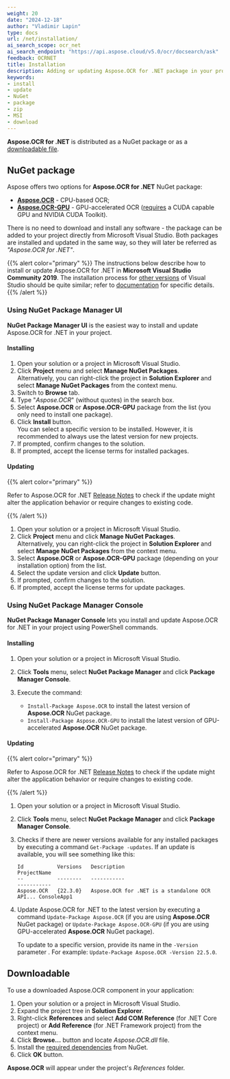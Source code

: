 ```yaml
---
weight: 20
date: "2024-12-18"
author: "Vladimir Lapin"
type: docs
url: /net/installation/
ai_search_scope: ocr_net
ai_search_endpoint: "https://api.aspose.cloud/v5.0/ocr/docsearch/ask"
feedback: OCRNET
title: Installation
description: Adding or updating Aspose.OCR for .NET package in your project.
keywords:
- install
- update
- NuGet
- package
- zip
- MSI
- download
---
```


**Aspose.OCR for .NET** is distributed as a NuGet package or as a [downloadable file](https://downloads.aspose.com/ocr/net).

## NuGet package

Aspose offers two options for **Aspose.OCR for .NET** NuGet package:

- [**Aspose.OCR**](https://www.nuget.org/packages/Aspose.OCR/) - CPU-based OCR;
- [**Aspose.OCR-GPU**](https://www.nuget.org/packages/Aspose.OCR-GPU/) - GPU-accelerated OCR ([requires](/ocr/net/installation/gpu/) a CUDA capable GPU and NVIDIA CUDA Toolkit).

There is no need to download and install any software - the package can be added to your project directly from Microsoft Visual Studio. Both packages are installed and updated in the same way, so they will later be referred as _"Aspose.OCR for .NET"_.

{{% alert color="primary" %}} 
The instructions below describe how to install or update Aspose.OCR for .NET in **Microsoft Visual Studio Community 2019**. The installation process for [other versions](/ocr/net/system-requirements/) of Visual Studio should be quite similar; refer to [documentation](https://docs.microsoft.com/en-us/previous-versions/visualstudio/) for specific details.
{{% /alert %}}

### Using NuGet Package Manager UI

**NuGet Package Manager UI** is the easiest way to install and update Aspose.OCR for .NET in your project.

#### Installing

1. Open your solution or a project in Microsoft Visual Studio.
2. Click **Project** menu and select **Manage NuGet Packages**.  
   Alternatively, you can right-click the project in **Solution Explorer** and select **Manage NuGet Packages** from the context menu.
3. Switch to **Browse** tab.
4. Type "_Aspose.OCR_" (without quotes) in the search box.
5. Select **Aspose.OCR** or **Aspose.OCR-GPU** package from the list (you only need to install one package).
6. Click **Install** button.  
   You can select a specific version to be installed. However, it is recommended to always use the latest version for new projects.
7. If prompted, confirm changes to the solution.
8. If prompted, accept the license terms for installed packages.

#### Updating

{{% alert color="primary" %}} 

Refer to Aspose.OCR for .NET [Release Notes](/ocr/net/release-notes/) to check if the update might alter the application behavior or require changes to existing code.

{{% /alert %}} 

1. Open your solution or a project in Microsoft Visual Studio.
2. Click **Project** menu and click **Manage NuGet Packages**.  
   Alternatively, you can right-click the project in **Solution Explorer** and select **Manage NuGet Packages** from the context menu.
3. Select **Aspose.OCR** or **Aspose.OCR-GPU** package (depending on your installation option) from the list.
4. Select the update version and click **Update** button.
5. If prompted, confirm changes to the solution.
6. If prompted, accept the license terms for update packages.

### Using NuGet Package Manager Console

**NuGet Package Manager Console** lets you install and update Aspose.OCR for .NET in your project using PowerShell commands.

#### Installing

1. Open your solution or a project in Microsoft Visual Studio.
2. Click **Tools** menu, select **NuGet Package Manager** and click **Package Manager Console**.
3. Execute the command:

    - `Install-Package Aspose.OCR` to install the latest version of **Aspose.OCR** NuGet package.
    - `Install-Package Aspose.OCR-GPU` to install the latest version of GPU-accelerated **Aspose.OCR** NuGet package.

#### Updating

{{% alert color="primary" %}} 

Refer to Aspose.OCR for .NET [Release Notes](/ocr/net/release-notes/) to check if the update might alter the application behavior or require changes to existing code.

{{% /alert %}} 

1. Open your solution or a project in Microsoft Visual Studio.
2. Click **Tools** menu, select **NuGet Package Manager** and click **Package Manager Console**.
3. Checks if there are newer versions available for any installed packages by executing a command `Get-Package -updates`. If an update is available, you will see something like this:

   ```
   Id           Versions   Description                                    ProjectName
   --           --------   -----------                                    -----------
   Aspose.OCR   {22.3.0}   Aspose.OCR for .NET is a standalone OCR API... ConsoleApp1
   ```
4. Update Aspose.OCR for .NET to the latest version by executing a command `Update-Package Aspose.OCR` (if you are using **Aspose.OCR** NuGet package) or `Update-Package Aspose.OCR-GPU` (if you are using GPU-accelerated **Aspose.OCR** NuGet package).  
   
   To update to a specific version, provide its name in the `-Version` parameter . For example: `Update-Package Aspose.OCR -Version 22.5.0`.

## Downloadable

To use a downloaded Aspose.OCR component in your application:

1. Open your solution or a project in Microsoft Visual Studio.
2. Expand the project tree in **Solution Explorer**.
3. Right-click **References** and select **Add COM Reference** (for .NET Core project) or **Add Reference** (for .NET Framework project) from the context menu.
4. Click **Browse...** button and locate _Aspose.OCR.dll_ file.
5. Install the [required dependencies](/ocr/net/system-requirements/#external-dependencies) from NuGet.
6. Click **OK** button.

**Aspose.OCR** will appear under the project's _References_ folder.
